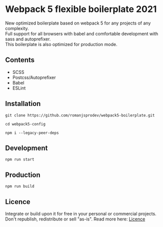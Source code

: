 # Webpack 5 flexible boilerplate 2021
New optimized boilerplate based on webpack 5 for any projects of any complexity.  
Full support for all browsers with babel and comfortable development with sass and autoprefixer.  
This boilerplate is also optimized for production mode.
## Contents
- SCSS
- Postcss/Autoprefixer
- Babel
- ESLint
## Installation
```ssh
git clone https://github.com/romanjsprodev/webpack5-boilerplate.git

cd webpack5-config

npm i --legacy-peer-deps
```
## Development
```ssh
npm run start
```
## Production
```ssh
npm run build
```
## Licence
Integrate or build upon it for free in your personal or commercial projects. Don't republish, redistribute or sell "as-is".
Read more here: [Licence](https://github.com/romanjsprodev/webpack5-config/blob/main/LICENSE)
